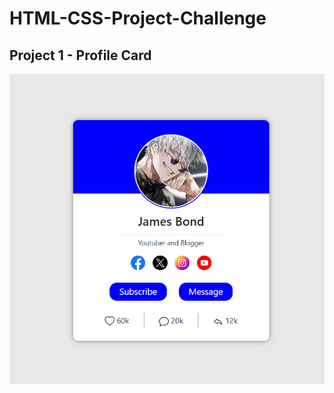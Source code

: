 # HTML-CSS-Project-Challenge

## Project 1 - Profile Card

![screenshot](./Project1/project-img/profileCard.png)